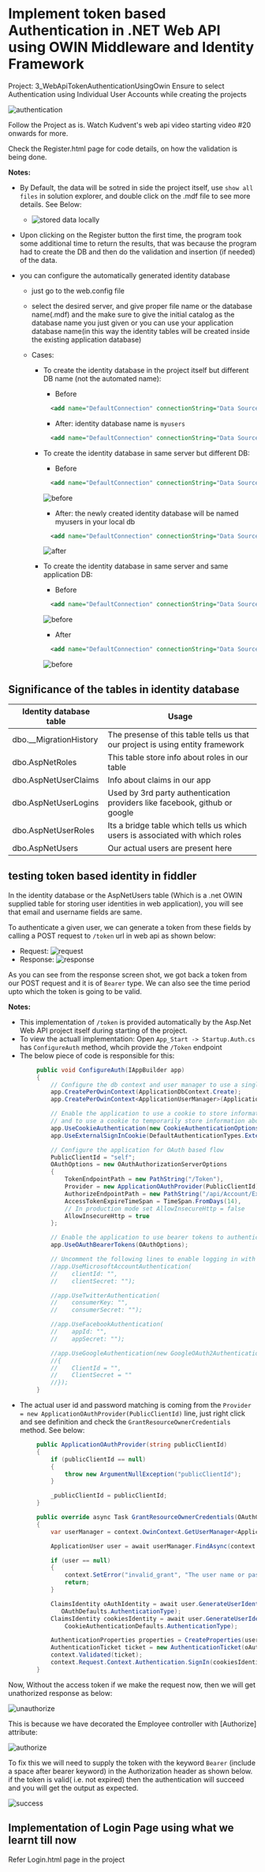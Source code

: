 # Implement token based Authentication in .NET Web API using OWIN Middleware and Identity Framework

Project: 3_WebApiTokenAuthenticationUsingOwin
Ensure to select Authentication using Individual User Accounts while creating the projects

![authentication](./images/35.png)

Follow the Project as is. Watch Kudvent's web api video starting video #20 onwards for more.

Check the Register.html page for code details, on how the validation is being done.

**Notes:**

- By Default, the data will be sotred in side the project itself, use `show all files` in solution explorer, and double click on the .mdf file to see more details. See Below:
  - ![stored data locally](./images/36.png)
- Upon clicking on the Register button the first time, the program took some additional time to return the results, that was because the program had to create the DB and then do the validation and insertion (if needed) of the data.
- you can configure the automatically generated identity database

  - just go to the web.config file
  - select the desired server, and give proper file name or the database name(.mdf) and the make sure to give the initial catalog as the database name you just given or you can use your application database name(in this way the identity tables will be created inside the existing application database)
  - Cases:

    - To create the identity database in the project itself but different DB name (not the automated name):

      - Before

      ```xml
        <add name="DefaultConnection" connectionString="Data Source=(LocalDb)\MSSQLLocalDB;AttachDbFilename=|DataDirectory|\aspnet-3_WebApiTokenAuthenticationUsingOwin-20210822102302.mdf;Initial Catalog=aspnet-3_WebApiTokenAuthenticationUsingOwin-20210822102302;Integrated Security=True" providerName="System.Data.SqlClient" />
      ```

      - After: identity database name is `myusers`

      ```xml
        <add name="DefaultConnection" connectionString="Data Source=(LocalDb)\MSSQLLocalDB;AttachDbFilename=|DataDirectory|\myusers.mdf;Initial Catalog=myusers;Integrated Security=True" providerName="System.Data.SqlClient" />
      ```

    - To create the identity database in same server but different DB:

      - Before

      ```xml
        <add name="DefaultConnection" connectionString="Data Source=(LocalDb)\MSSQLLocalDB;AttachDbFilename=|DataDirectory|\aspnet-3_WebApiTokenAuthenticationUsingOwin-20210822102302.mdf;Initial Catalog=aspnet-3_WebApiTokenAuthenticationUsingOwin-20210822102302;Integrated Security=True" providerName="System.Data.SqlClient" />
      ```

      ![before](./images/37.PNG)

      - After: the newly created identity database will be named myusers in your local db

      ```xml
        <add name="DefaultConnection" connectionString="Data Source=(Local);Initial Catalog=myusers;Integrated Security=True" providerName="System.Data.SqlClient" />
      ```

      ![after](./images/38.PNG)

    - To create the identity database in same server and same application DB:

      - Before

      ```xml
        <add name="DefaultConnection" connectionString="Data Source=(LocalDb)\MSSQLLocalDB;AttachDbFilename=|DataDirectory|\aspnet-3_WebApiTokenAuthenticationUsingOwin-20210822102302.mdf;Initial Catalog=aspnet-3_WebApiTokenAuthenticationUsingOwin-20210822102302;Integrated Security=True" providerName="System.Data.SqlClient" />
      ```

      ![before](./images/37.PNG)

      - After

      ```xml
        <add name="DefaultConnection" connectionString="Data Source=(Local);Initial Catalog=practice;Integrated Security=True" providerName="System.Data.SqlClient" />
      ```

      ![before](./images/39.PNG)

## Significance of the tables in identity database

| Identity database table  | Usage                                                                          |
| ------------------------ | ------------------------------------------------------------------------------ |
| dbo.\_\_MigrationHistory | The presense of this table tells us that our project is using entity framework |
| dbo.AspNetRoles          | This table store info about roles in our table                                 |
| dbo.AspNetUserClaims     | Info about claims in our app                                                   |
| dbo.AspNetUserLogins     | Used by 3rd party authentication providers like facebook, github or google     |
| dbo.AspNetUserRoles      | Its a bridge table which tells us which users is associated with which roles   |
| dbo.AspNetUsers          | Our actual users are present here                                              |

## testing token based identity in fiddler

In the identity database or the AspNetUsers table (Which is a .net OWIN supplied table for storing user identities in web application), you will see that email and username fields are same.

To authenticate a given user, we can generate a token from these fields by calling a POST request to `/token` url in web api as shown below:

- Request:
  ![request](./images/40.PNG)
- Response:
  ![response](./images/41.PNG)

As you can see from the response screen shot, we got back a token from our POST request and it is of `Bearer` type. We can also see the time period upto which the token is going to be valid.

**Notes:**

- This implementation of `/token` is provided automatically by the Asp.Net Web API project itself during starting of the project.
- To view the actuall implementation: Open `App_Start -> Startup.Auth.cs` has `ConfigureAuth` method, whcih provide the `/Token` endpoint
- The below piece of code is responsible for this:

```C#
        public void ConfigureAuth(IAppBuilder app)
        {
            // Configure the db context and user manager to use a single instance per request
            app.CreatePerOwinContext(ApplicationDbContext.Create);
            app.CreatePerOwinContext<ApplicationUserManager>(ApplicationUserManager.Create);

            // Enable the application to use a cookie to store information for the signed in user
            // and to use a cookie to temporarily store information about a user logging in with a third party login provider
            app.UseCookieAuthentication(new CookieAuthenticationOptions());
            app.UseExternalSignInCookie(DefaultAuthenticationTypes.ExternalCookie);

            // Configure the application for OAuth based flow
            PublicClientId = "self";
            OAuthOptions = new OAuthAuthorizationServerOptions
            {
                TokenEndpointPath = new PathString("/Token"),
                Provider = new ApplicationOAuthProvider(PublicClientId),
                AuthorizeEndpointPath = new PathString("/api/Account/ExternalLogin"),
                AccessTokenExpireTimeSpan = TimeSpan.FromDays(14),
                // In production mode set AllowInsecureHttp = false
                AllowInsecureHttp = true
            };

            // Enable the application to use bearer tokens to authenticate users
            app.UseOAuthBearerTokens(OAuthOptions);

            // Uncomment the following lines to enable logging in with third party login providers
            //app.UseMicrosoftAccountAuthentication(
            //    clientId: "",
            //    clientSecret: "");

            //app.UseTwitterAuthentication(
            //    consumerKey: "",
            //    consumerSecret: "");

            //app.UseFacebookAuthentication(
            //    appId: "",
            //    appSecret: "");

            //app.UseGoogleAuthentication(new GoogleOAuth2AuthenticationOptions()
            //{
            //    ClientId = "",
            //    ClientSecret = ""
            //});
        }

```

- The actual user id and password matching is coming from the `Provider = new ApplicationOAuthProvider(PublicClientId)` line, just right click and see definition and check the `GrantResourceOwnerCredentials` method. See below:

```C#
        public ApplicationOAuthProvider(string publicClientId)
        {
            if (publicClientId == null)
            {
                throw new ArgumentNullException("publicClientId");
            }

            _publicClientId = publicClientId;
        }

        public override async Task GrantResourceOwnerCredentials(OAuthGrantResourceOwnerCredentialsContext context)
        {
            var userManager = context.OwinContext.GetUserManager<ApplicationUserManager>();

            ApplicationUser user = await userManager.FindAsync(context.UserName, context.Password);

            if (user == null)
            {
                context.SetError("invalid_grant", "The user name or password is incorrect.");
                return;
            }

            ClaimsIdentity oAuthIdentity = await user.GenerateUserIdentityAsync(userManager,
               OAuthDefaults.AuthenticationType);
            ClaimsIdentity cookiesIdentity = await user.GenerateUserIdentityAsync(userManager,
                CookieAuthenticationDefaults.AuthenticationType);

            AuthenticationProperties properties = CreateProperties(user.UserName);
            AuthenticationTicket ticket = new AuthenticationTicket(oAuthIdentity, properties);
            context.Validated(ticket);
            context.Request.Context.Authentication.SignIn(cookiesIdentity);
        }
```

Now, Without the access token if we make the request now, then we will get unathorized response as below:

![unauthorize](./images/42.PNG)

This is because we have decorated the Employee controller with \[Authorize\] attribute:

![authorize](./images/43.PNG)

To fix this we will need to supply the token with the keyword `Bearer` (include a space after bearer keyword) in the Authorization header as shown below. if the token is valid( i.e. not expired) then the authentication will succeed and you will get the output as expected.

![success](./images/44.PNG)

## Implementation of Login Page using what we learnt till now

Refer Login.html page in the project
